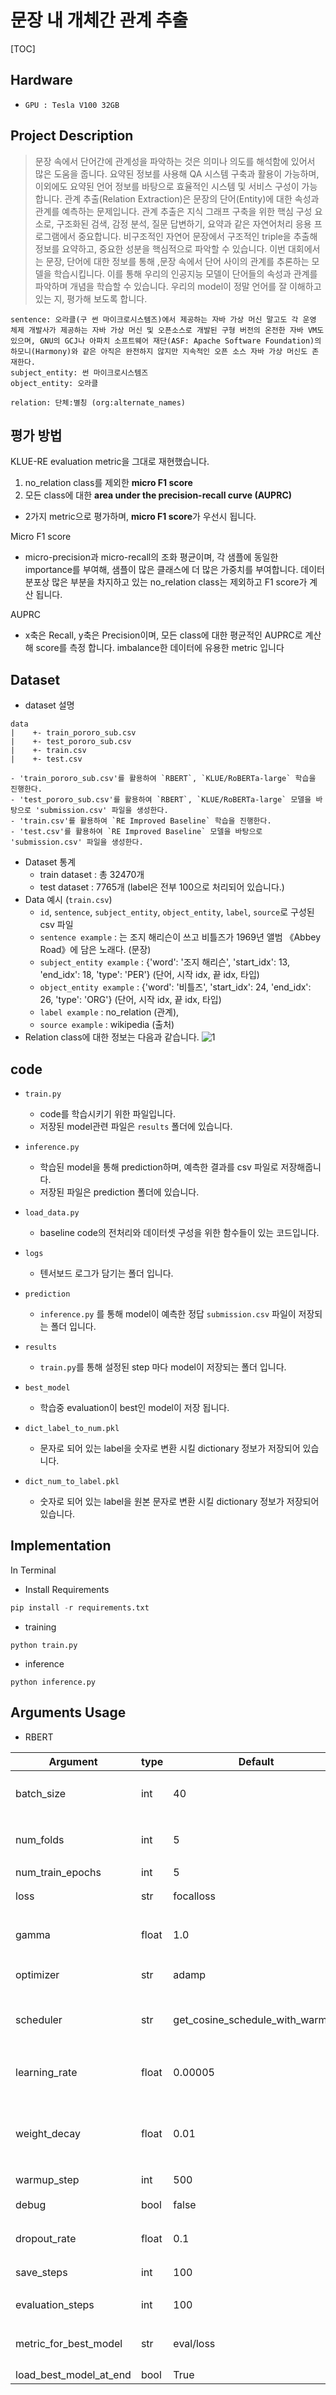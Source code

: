 # 문장 내 개체간 관계 추출

[TOC]

## Hardware

- `GPU : Tesla V100 32GB`

## Project Description

> 문장 속에서 단어간에 관계성을 파악하는 것은 의미나 의도를 해석함에 있어서 많은 도움을 줍니다. 요약된 정보를 사용해 QA 시스템 구축과 활용이 가능하며, 이외에도 요약된 언어 정보를 바탕으로 효율적인 시스템 및 서비스 구성이 가능합니다.
> 관계 추출(Relation Extraction)은 문장의 단어(Entity)에 대한 속성과 관계를 예측하는 문제입니다. 관계 추출은 지식 그래프 구축을 위한 핵심 구성 요소로, 구조화된 검색, 감정 분석, 질문 답변하기, 요약과 같은 자연어처리 응용 프로그램에서 중요합니다. 비구조적인 자연어 문장에서 구조적인 triple을 추출해 정보를 요약하고, 중요한 성분을 핵심적으로 파악할 수 있습니다.
> 이번 대회에서는 문장, 단어에 대한 정보를 통해 ,문장 속에서 단어 사이의 관계를 추론하는 모델을 학습시킵니다. 이를 통해 우리의 인공지능 모델이 단어들의 속성과 관계를 파악하며 개념을 학습할 수 있습니다. 우리의 model이 정말 언어를 잘 이해하고 있는 지, 평가해 보도록 합니다.

```
sentence: 오라클(구 썬 마이크로시스템즈)에서 제공하는 자바 가상 머신 말고도 각 운영 체제 개발사가 제공하는 자바 가상 머신 및 오픈소스로 개발된 구형 버전의 온전한 자바 VM도 있으며, GNU의 GCJ나 아파치 소프트웨어 재단(ASF: Apache Software Foundation)의 하모니(Harmony)와 같은 아직은 완전하지 않지만 지속적인 오픈 소스 자바 가상 머신도 존재한다.
subject_entity: 썬 마이크로시스템즈
object_entity: 오라클

relation: 단체:별칭 (org:alternate_names)
```

## 평가 방법

KLUE-RE evaluation metric을 그대로 재현했습니다.

1. no_relation class를 제외한 **micro F1 score**
2. 모든 class에 대한 **area under the precision-recall curve (AUPRC)**

- 2가지 metric으로 평가하며, **micro F1 score**가 우선시 됩니다.

Micro F1 score

- micro-precision과 micro-recall의 조화 평균이며, 각 샘플에 동일한 importance를 부여해, 샘플이 많은 클래스에 더 많은 가중치를 부여합니다. 데이터 분포상 많은 부분을 차지하고 있는 no_relation class는 제외하고 F1 score가 계산 됩니다.

AUPRC

- x축은 Recall, y축은 Precision이며, 모든 class에 대한 평균적인 AUPRC로 계산해 score를 측정 합니다. imbalance한 데이터에 유용한 metric 입니다

## Dataset

- dataset 설명

```
data
|    +- train_pororo_sub.csv
|    +- test_pororo_sub.csv
|    +- train.csv
|    +- test.csv
```

    - 'train_pororo_sub.csv'를 활용하여 `RBERT`, `KLUE/RoBERTa-large` 학습을 진행한다.
    - 'test_pororo_sub.csv'를 활용하여 `RBERT`, `KLUE/RoBERTa-large` 모델을 바탕으로 'submission.csv' 파일을 생성한다.
    - 'train.csv'를 활용하여 `RE Improved Baseline` 학습을 진행한다.
    - 'test.csv'를 활용하여 `RE Improved Baseline` 모델을 바탕으로 'submission.csv' 파일을 생성한다.

- Dataset 통계
  - train dataset : 총 32470개
  - test dataset : 7765개 (label은 전부 100으로 처리되어 있습니다.)
- Data 예시 (`train.csv`)
  - `id`, `sentence`, `subject_entity`, `object_entity`, `label`, `source`로 구성된 csv 파일
  - `sentence example` : <Something>는 조지 해리슨이 쓰고 비틀즈가 1969년 앨범 《Abbey Road》에 담은 노래다. (문장)
  - `subject_entity example` : {'word': '조지 해리슨', 'start_idx': 13, 'end_idx': 18, 'type': 'PER'} (단어, 시작 idx, 끝 idx, 타입)
  - `object_entity example` : {'word': '비틀즈', 'start_idx': 24, 'end_idx': 26, 'type': 'ORG'} (단어, 시작 idx, 끝 idx, 타입)
  - `label example` : no_relation (관계),
  - `source example` : wikipedia (출처)
- Relation class에 대한 정보는 다음과 같습니다.
  ![1](https://user-images.githubusercontent.com/53552847/136692171-30942eec-fb83-4175-aa8d-13559ae2caf1.PNG)

## code

- `train.py`

  - code를 학습시키기 위한 파일입니다.
  - 저장된 model관련 파일은 `results` 폴더에 있습니다.

- `inference.py`

  - 학습된 model을 통해 prediction하며, 예측한 결과를 csv 파일로 저장해줍니다.
  - 저장된 파일은 prediction 폴더에 있습니다.

- `load_data.py`

  - baseline code의 전처리와 데이터셋 구성을 위한 함수들이 있는 코드입니다.

- `logs`

  - 텐서보드 로그가 담기는 폴더 입니다.

- `prediction`

  - `inference.py` 를 통해 model이 예측한 정답 `submission.csv` 파일이 저장되는 폴더 입니다.

- `results`

  - `train.py`를 통해 설정된 step 마다 model이 저장되는 폴더 입니다.

- `best_model `

  - 학습중 evaluation이 best인 model이 저장 됩니다.

- `dict_label_to_num.pkl`

  - 문자로 되어 있는 label을 숫자로 변환 시킬 dictionary 정보가 저장되어 있습니다.

- `dict_num_to_label.pkl`
  - 숫자로 되어 있는 label을 원본 문자로 변환 시킬 dictionary 정보가 저장되어 있습니다.

## Implementation

In Terminal

- Install Requirements

```python
pip install -r requirements.txt
```

- training

```
python train.py
```

- inference

```
python inference.py
```

## Arguments Usage

- RBERT

| Argument               | type  | Default                         | Explanation                                  |
| ---------------------- | ----- | ------------------------------- | -------------------------------------------- |
| batch_size             | int   | 40                              | 학습&예측에 사용될 batch size                |
| num_folds              | int   | 5                               | Stratified KFold의 fold 개수                 |
| num_train_epochs       | int   | 5                               | 학습 epoch                                   |
| loss                   | str   | focalloss                       | loss function                                |
| gamma                  | float | 1.0                             | focalloss 사용시 gamma 값                    |
| optimizer              | str   | adamp                           | 학습 optimizer                               |
| scheduler              | str   | get_cosine_schedule_with_warmup | learning rate를 조절하는 scheduler           |
| learning_rate          | float | 0.00005                         | 초기 learning rate 값                        |
| weight_decay           | float | 0.01                            | Loss function에 Weigth가 커질 경우 패널티 값 |
| warmup_step            | int   | 500                             |
| debug                  | bool  | false                           | 디버그 모드일 경우 True                      |
| dropout_rate           | float | 0.1                             | dropout 비율                                 |
| save_steps             | int   | 100                             | 모델 저장 step 수                            |
| evaluation_steps       | int   | 100                             | evaluation할 step 수                         |
| metric_for_best_model  | str   | eval/loss                       | 최고 성능을 가늠하는 metric                  |
| load_best_model_at_end | bool  | True                            |
